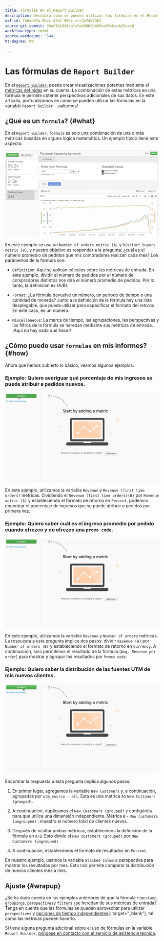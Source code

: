 ```yaml
---
title: Fórmulas en el Report Builder
description: Descubra cómo se pueden utilizar las fórmulas en el Report Builder.
exl-id: 7a0ad07a-5bcc-474f-95bc-ccc2b74073b2
source-git-commit: 03a5161930cafcbe600b96465ee0fc0ecb25cae8
workflow-type: tm+mt
source-wordcount: '544'
ht-degree: 0%

---
```


# Las fórmulas de `Report Builder`

En el [`Report Builder`](../../tutorials/using-visual-report-builder.md), puede crear visualizaciones potentes mediante el [métricas definidas](../../data-user/reports/ess-manage-data-metrics.md) en su cuenta. La combinación de estas métricas en una fórmula le permite obtener perspectivas adicionales de sus datos. En este artículo, profundizamos en cómo se pueden utilizar las fórmulas en la variable `Report Builder` - ¡saltemos!

## ¿Qué es un `formula`? {#what}

En el `Report Builder`, `formula` es solo una combinación de una o más métricas basadas en alguna lógica matemática. Un ejemplo típico tiene este aspecto:

![](../../assets/formula-example.png)

En este ejemplo se usa un `Number of orders metric (A)` y `Distinct buyers metric (B)`, y nuestro objetivo es responder a la pregunta: ¿cuál es el número promedio de pedidos que mis compradores realizan cada mes? Los parámetros de la fórmula son:

* `Definition`: Aquí se aplican cálculos sobre las métricas de entrada. En este ejemplo, dividir el número de pedidos por el número de compradores distintos nos dirá el número promedio de pedidos. Por lo tanto, la definición es (A/B).

* `Format`: ¿La fórmula devuelve un número, un período de tiempo o una cantidad de moneda? Junto a la definición de la fórmula hay una lista desplegable, que puede utilizar para especificar el formato del retorno. En este caso, es un número.

* `Miscellaneous`: La marca de tiempo, las agrupaciones, las perspectivas y los filtros de la fórmula se heredan mediante sus métricas de entrada. ¡Aquí no hay nada que hacer!

## ¿Cómo puedo usar `formulas` en mis informes? {#how}

Ahora que hemos cubierto lo básico, veamos algunos ejemplos.

### Ejemplo: Quiero averiguar qué porcentaje de mis ingresos se puede atribuir a pedidos nuevos.

![Uso de fórmulas para encontrar el porcentaje de ingresos atribuido a pedidos nuevos](../../assets/first_time_orders.gif)

En este ejemplo, utilizamos la variable `Revenue` y `Revenue (first time orders)` métricas. Dividiendo el `Revenue (first time orders)(B)` por `Revenue metric (A)` y estableciendo el formato de retorno en `Percent`, podemos encontrar el porcentaje de ingresos que se puede atribuir a pedidos por primera vez.

### Ejemplo: Quiero saber cuál es el ingreso promedio por pedido cuando ofrezco y no ofrezco una `promo code`.

![Uso de fórmulas para encontrar el ingreso promedio por pedido con y sin códigos de promoción](../../assets/promo_code.gif)

En este ejemplo, utilizamos la variable `Revenue` y `Number of orders` métricas. La respuesta a esta pregunta implica dos pasos: dividir `Revenue (A)` por `Number of orders (B)` y estableciendo el formato de retorno en `Currency`. A continuación, solo permitimos el resultado de la fórmula (`Avg. Revenue per order`) para mostrar y agrupar los resultados por `Promo code`.

### Ejemplo: Quiero saber la distribución de las fuentes UTM de mis nuevos clientes.

![Uso de fórmulas para encontrar la distribución de las fuentes de UTM de los nuevos clientes](../../assets/distro.gif)

Encontrar la respuesta a esta pregunta implica algunos pasos:

1. En primer lugar, agregamos la variable `New Customers` y, a continuación, agrupadas por `utm_source - all`. Esta es una métrica `A`o `New Customers (grouped)`.

1. A continuación, duplicamos el `New Customers (grouped)` y configúrela para que utilice una dimensión independiente. Métrica `B` - `New customers (ungrouped)` : muestra el número total de clientes nuevos.

1. Después de ocultar ambas métricas, establecemos la definición de la fórmula en `A/B`. Esto divide el `New customers (grouped)` por `New Customers (ungrouped)`.

1. A continuación, establecemos el formato de resultados en `Percent`.

En nuestro ejemplo, usamos la variable `Stacked Columns` perspectiva para mostrar los resultados por mes. Esto nos permite comparar la distribución de nuevos clientes mes a mes.

## Ajuste {#wrapup}

¿Se ha dado cuenta en los ejemplos anteriores de que la fórmula `timestamp`, `groupings`, `perspectives`y `filters` ¿se heredan de sus métricas de entrada? Tenga en cuenta que las fórmulas se pueden aprovechar para utilizar `perspectives` y [opciones de tiempo independientes](../../tutorials/time-options-visual-rpt-bldr.md){: target=&quot;_blank&quot;}, tal como las métricas pueden hacerlo.

Si tiene alguna pregunta adicional sobre el uso de fórmulas en la variable `Report Builder`, [póngase en contacto con el servicio de asistencia técnica](../../guide-overview.md).
